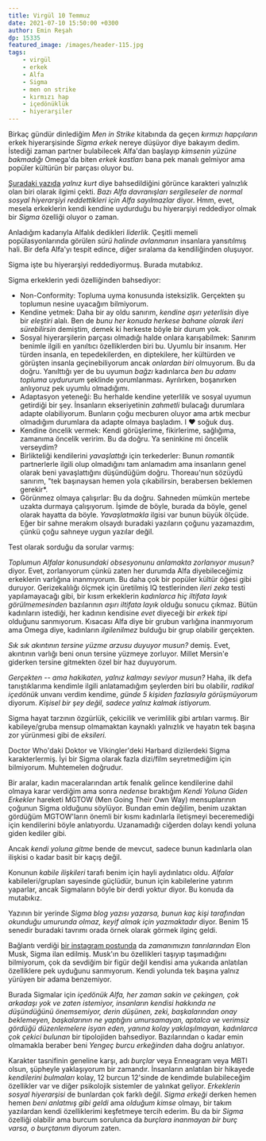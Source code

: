 ```yaml
---
title: Virgül 10 Temmuz
date: 2021-07-10 15:50:00 +0300
author: Emin Reşah
dp: 15335
featured_image: /images/header-115.jpg
tags: 
    - virgül
    - erkek
    - Alfa
    - Sigma
    - men on strike
    - kırmızı hap
    - içedönüklük
    - hiyerarşiler
---
```


Birkaç gündür dinlediğim *Men in Strike* kitabında da geçen *kırmızı hapçıların* erkek
hiyerarşisinde *Sigma erkek* nereye düşüyor diye bakayım dedim. İstediği zaman partner bulabilecek
Alfa'dan başlayıp *kimsenin yüzüne bakmadığı* Omega'da biten *erkek kastları* bana pek manalı
gelmiyor ama popüler kültürün bir parçası oluyor bu. 

[yazi]: https://theadultman.com/love-and-lust/sigma-male/

[Şuradaki yazıda][yazi] *yalnız kurt* diye bahsedildiğini görünce karakteri yalnızlık olan biri
olarak ilgimi çekti. *Bazı Alfa davranışları sergileseler de normal sosyal hiyerarşiyi reddettikleri
için Alfa sayılmazlar* diyor. Hmm, evet, mesela erkeklerin kendi kendine uydurduğu bu hiyerarşiyi 
reddediyor olmak bir *Sigma* özelliği oluyor o zaman. 

Anladığım kadarıyla Alfalık dedikleri *liderlik*. Çeşitli memeli popülasyonlarında görülen *sürü
halinde avlanmanın* insanlara yansıtılmış hali. Bir defa Alfa'yı tespit edince, diğer sıralama da
kendiliğinden oluşuyor. 

Sigma işte bu hiyerarşiyi reddediyormuş. Burada mutabıkız.

Sigma erkeklerin yedi özelliğinden bahsediyor:

- Non-Conformity: Topluma uyma konusunda isteksizlik. Gerçekten şu toplumun nesine uyacağım
    bilmiyorum. 
- Kendine yetmek: Daha bir ay oldu sanırım, *kendine aşırı yeterlisin* diye bir *eleştiri* alalı.
    Ben de *bunu her konuda herkese bahane olarak ileri sürebilirsin* demiştim, demek ki herkeste
    böyle bir durum yok. 
- Sosyal hiyerarşilerin parçası olmadığı halde onlara karışabilmek: Sanırım benimle ilgili en
    yanıltıcı özelliklerden biri bu. Uyumlu bir insanım. Her türden insanla, en tepedekilerden, en
    diptekilere, her kültürden ve görüşten insanla geçinebiliyorum ancak *onlardan biri* olmuyorum.
    Bu da doğru. Yanılttığı yer de bu uyumun *bağzı* kadınlarca *ben bu adamı topluma uydururum*
    şeklinde yorumlanması. Ayrılırken, boşanırken anlıyoruz pek uyumlu olmadığımı. 
- Adaptasyon yeteneği: Bu herhalde kendine yeterlilik ve sosyal uyumun getirdiği bir şey. İnsanların
    ekseriyetinin *zahmetli* bulacağı durumlara adapte olabiliyorum. Bunların çoğu mecburen oluyor
    ama artık mecbur olmadığım durumlara da adapte olmaya başladım. I ❤️ soğuk duş.
- Kendine öncelik vermek: Kendi görüşlerime, fikirlerime, sağlığıma, zamanıma öncelik veririm. Bu da
    doğru. Ya seninkine mi öncelik verseydim? 
- Birlikteliği kendilerini *yavaşlattığı* için terkederler: Bunun *romantik* partnerlerle ilgili
    olup olmadığını tam anlamadım ama insanların genel olarak beni yavaşlattığını düşündüğüm doğru.
    Thoreau'nun sözüydü sanırım, "tek başınaysan hemen yola çıkabilirsin, berabersen beklemen
    gerekir*. 
- Görünmez olmaya çalışırlar: Bu da doğru. Sahneden mümkün mertebe uzakta durmaya çalışıyorum.
    İşimde de böyle, burada da böyle, genel olarak hayatta da böyle. *Yavaşlatmakla* ilgisi var
    bunun büyük ölçüde. Eğer bir sahne merakım olsaydı buradaki yazıların çoğunu yazamazdım, çünkü
    çoğu sahneye uygun yazılar değil.

Test olarak sorduğu da sorular varmış:

*Toplumun Alfalar konusundaki obsesyonunu anlamakta zorlanıyor musun?* diyor. Evet, zorlanıyorum
çünkü zaten her durumda Alfa diyebileceğimiz erkeklerin varlığına inanmıyorum. Bu daha çok bir
popüler kültür öğesi gibi duruyor. Gerizekalılığı ölçmek için üretilmiş IQ testlerinden *ileri zeka*
testi yapılamayacağı gibi, bir kısım erkeklerin *kadınlarca hiç iltifata layık görülmemesinden*
bazılarının *aşırı iltifata layık* olduğu sonucu çıkmaz. Bütün kadınların istediği, her kadının
kendisine *evet* diyeceği bir *erkek tipi* olduğunu sanmıyorum. Kısacası Alfa diye bir grubun
varlığına inanmıyorum ama Omega diye, kadınların *ilgilenilmez* bulduğu bir grup olabilir gerçekten. 

*Sık sık akıntının tersine yüzme arzusu duyuyor musun?* demiş. Evet, akıntının varlığı beni onun
tersine yüzmeye zorluyor. Millet Mersin'e giderken tersine gitmekten özel bir haz duyuyorum.

*Gerçekten -- ama hakikaten, yalnız kalmayı seviyor musun?* Haha, ilk defa tanıştıklarıma kendimle
ilgili anlatamadığım şeylerden biri bu olabilir, *radikal içedönük* unvanı verdim kendime, *günde 5
kişiden fazlasıyla görüşmüyorum* diyorum. *Kişisel bir şey değil, sadece yalnız kalmak istiyorum.*

Sigma hayat tarzının özgürlük, çekicilik ve verimlilik gibi artıları varmış. Bir kabileye/gruba
mensup olmamaktan kaynaklı yalnızlık ve hayatın tek başına zor yürünmesi gibi de *eksileri.* 

Doctor Who'daki Doktor ve Vikingler'deki Harbard dizilerdeki Sigma karakterlermiş. İyi bir Sigma
olarak fazla dizi/film seyretmediğim için bilmiyorum. Muhtemelen doğrudur. 

Bir aralar, kadın maceralarından artık fenalık gelince kendilerine dahil olmaya karar verdiğim ama sonra *nedense* bıraktığım *Kendi Yoluna Giden Erkekler* hareketi MGTOW (Men Going Their Own Way) mensuplarının çoğunun Sigma olduğunu söylüyor. Bundan emin değilim, benim uzaktan gördüğüm MGTOW'ların önemli bir kısmı kadınlarla iletişmeyi beceremediği için kendilerini böyle anlatıyordu. Uzanamadığı ciğerden dolayı kendi yoluna giden kediler gibi. 

Ancak *kendi yoluna gitme* bende de mevcut, sadece bunun kadınlarla olan ilişkisi o kadar basit bir
kaçış değil. 

Konunun *kabile ilişkileri* tarafı benim için hayli aydınlatıcı oldu. *Alfalar* kabileleri/grupları sayesinde güçlüdür, bunun için kabilelerine yatırım yaparlar, ancak Sigmaların böyle bir derdi yoktur diyor. Bu konuda da mutabıkız. 

Yazının bir yerinde *Sigma blog yazısı yazarsa, bunun kaç kişi tarafından okunduğu umurunda olmaz,
keyif almak için yazmaktadır* diyor. Benim 15 senedir buradaki tavrımı orada örnek olarak görmek
ilginç geldi. 

[ig]: https://www.instagram.com/p/CKdk9pFBCgh/

Bağlantı verdiği [bir instagram postunda][ig] da *zamanımızın tanrılarından* Elon Musk, Sigma ilan
edilmiş. Musk'ın bu özellikleri taşıyıp taşımadığını bilmiyorum, çok da sevdiğim bir figür değil
kendisi ama yukarıda anlatılan özelliklere pek uyduğunu sanmıyorum. Kendi yolunda tek başına yalnız
yürüyen bir adama benzemiyor. 

Burada Sigmalar için *içedönük Alfa, her zaman sakin ve çekingen, çok arkadaşı yok ve zaten
istemiyor, insanların kendisi hakkında ne düşündüğünü önemsemiyor, derin düşünen, zeki,
başkalarından onay beklemeyen, başkalarının ne yaptığını umursamayan, aptalca ve verimsiz gördüğü
düzenlemelere isyan eden, yanına kolay yaklaşılmayan, kadınlarca çok çekici bulunan* bir tipolojiden
bahsediyor. Bazılarından o kadar emin olmamakla beraber beni *Yengeç burcu erkeğinden* daha doğru
anlatıyor. 

Karakter tasnifinin geneline karşı, adı *burçlar* veya Enneagram veya MBTI olsun, şüpheyle
yaklaşıyorum bir zamandır. İnsanların anlatılan bir hikayede *kendilerini bulmaları* kolay, 12
burcun 12'sinde de kendimde bulabileceğim özellikler var ve diğer psikolojik sistemler de yalınkat
geliyor.  *Erkeklerin sosyal hiyerarşisi* de bunlardan çok farklı değil. *Sigma erkeği* derken hemen
hemen *beni anlatmış gibi geldi* ama *olduğum kimse* olmayı, bir takım  yazılardan kendi
özelliklerimi keşfetmeye tercih ederim. Bu da bir *Sigma* özelliği olabilir ama burcum sorulunca da
*burçlara inanmayan bir burç varsa, o burçtanım* diyorum zaten. 
